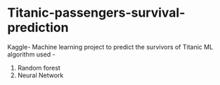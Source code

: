 # Titanic-passengers-survival-prediction
Kaggle- Machine learning project to predict the survivors of Titanic
ML algorithm used - 
1.  Random forest
2. Neural Network

